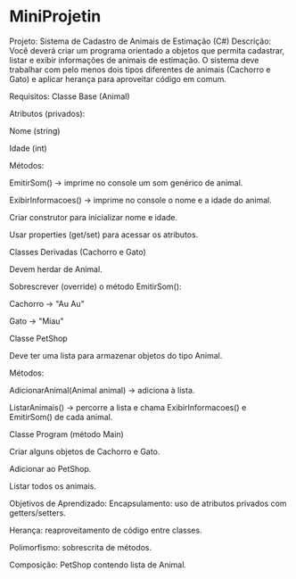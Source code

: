 # MiniProjetin
Projeto: Sistema de Cadastro de Animais de Estimação (C#)
Descrição:
Você deverá criar um programa orientado a objetos que permita cadastrar, listar e exibir informações de animais de estimação.
O sistema deve trabalhar com pelo menos dois tipos diferentes de animais (Cachorro e Gato) e aplicar herança para aproveitar código em comum.

Requisitos:
Classe Base (Animal)

Atributos (privados):

Nome (string)

Idade (int)

Métodos:

EmitirSom() → imprime no console um som genérico de animal.

ExibirInformacoes() → imprime no console o nome e a idade do animal.

Criar construtor para inicializar nome e idade.

Usar properties (get/set) para acessar os atributos.

Classes Derivadas (Cachorro e Gato)

Devem herdar de Animal.

Sobrescrever (override) o método EmitirSom():

Cachorro → "Au Au"

Gato → "Miau"

Classe PetShop

Deve ter uma lista para armazenar objetos do tipo Animal.

Métodos:

AdicionarAnimal(Animal animal) → adiciona à lista.

ListarAnimais() → percorre a lista e chama ExibirInformacoes() e EmitirSom() de cada animal.

Classe Program (método Main)

Criar alguns objetos de Cachorro e Gato.

Adicionar ao PetShop.

Listar todos os animais.

Objetivos de Aprendizado:
Encapsulamento: uso de atributos privados com getters/setters.

Herança: reaproveitamento de código entre classes.

Polimorfismo: sobrescrita de métodos.

Composição: PetShop contendo lista de Animal.
